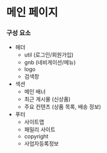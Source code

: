 # 메인 페이지

### 구성 요소
- 헤더
    - util (로그인/회원가입)
    - gnb (네비게이션/메뉴)
    - logo
    - 검색창
- 섹션
    - 메인 배너
    - 최근 게시물 (신상품)
    - 주요 컨텐츠 (상품 목록, 배송 정보)
- 푸터 
    - 사이트맵
    - 패밀리 사이트
    - copyright
    - 사업자등록정보

    
